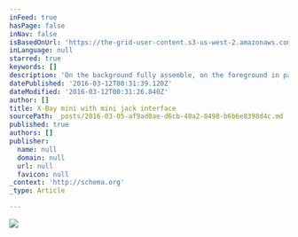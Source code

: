 ```yaml
---
inFeed: true
hasPage: false
inNav: false
isBasedOnUrl: 'https://the-grid-user-content.s3-us-west-2.amazonaws.com/4fd4dc9f-a639-4ae6-8138-36d73f936e60.png'
inLanguage: null
starred: true
keywords: []
description: 'On the background fully assemble, on the foreground in parts without cables.'
datePublished: '2016-03-12T00:31:39.120Z'
dateModified: '2016-03-12T00:31:26.840Z'
author: []
title: X-Bay mini with mini jack interface
sourcePath: _posts/2016-03-05-af9ad0ae-d6cb-48a2-8498-b6b6e8398d4c.md
published: true
authors: []
publisher:
  name: null
  domain: null
  url: null
  favicon: null
_context: 'http://schema.org'
_type: Article

---
```

![](https://the-grid-user-content.s3-us-west-2.amazonaws.com/4fd4dc9f-a639-4ae6-8138-36d73f936e60.png)